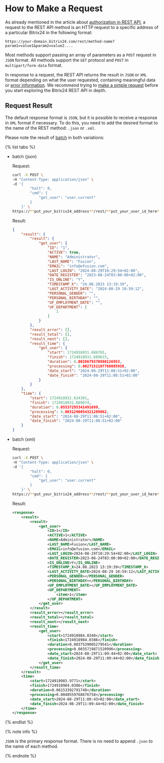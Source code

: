 # How to Make a Request

As already mentioned in the article about [authorization in REST API](./authorization.md), a request to the REST API method is an HTTP request to a specific address of a particular Bitrix24 in the following format:

```http
https://your-domain.bitrix24.com/rest/method-name?param1=value1&param2=value2....
```

Most methods support passing an array of parameters as a `POST` request in `JSON` format. All methods support the `GET` protocol and `POST` in `multipart/form-data` format.

In response to a request, the REST API returns the result in `JSON` or `XML` format depending on what the user requested, containing meaningful data or [error information](../../error-codes.md). We recommend trying to [make a simple request](../../first-rest-api-call.md) before you start exploring the Bitrix24 REST API in depth.

## Request Result

The default response format is `JSON`, but it is possible to receive a response in `XML` format if necessary. To do this, you need to add the desired format to the name of the REST method: `.json` or `.xml`.

Please note the result of [batch](./batch.md) in both variations:

{% list tabs %}

- batch (json)

    Request:

    ```bash
    curl -X POST \
    -H "Content-Type: application/json" \
    -d '{
            "halt": 0,
            "cmd": {
                "get_user": "user.current"
            }
        }' \
    https://**put_your_bitrix24_address**/rest/**put_your_user_id_here**/**put_your_webhook_here**/batch
    ```

    Result:

    ```json
    {
        "result": {
            "result": {
                "get_user": {
                    "ID": "1",
                    "ACTIVE": true,
                    "NAME": "Administrator",
                    "LAST_NAME": "Fusion",
                    "EMAIL": "info@efusion.com",
                    "LAST_LOGIN": "2024-08-29T10:29:54+02:00",
                    "DATE_REGISTER": "2023-08-24T03:00:00+02:00",
                    "IS_ONLINE": "Y",
                    "TIMESTAMP_X": "24.08.2023 13:19:39",
                    "LAST_ACTIVITY_DATE": "2024-08-29 10:59:12",
                    "PERSONAL_GENDER": "",
                    "PERSONAL_BIRTHDAY": "",
                    "UF_EMPLOYMENT_DATE": "",
                    "UF_DEPARTMENT": [
                        1
                    ]
                }
            },
            "result_error": [],
            "result_total": [],
            "result_next": [],
            "result_time": {
                "get_user": {
                    "start": 1724918931.686765,
                    "finish": 1724918931.689633,
                    "duration": 0.0028679370880126953,
                    "processing": 0.0027151107788085938,
                    "date_start": "2024-08-29T11:08:51+02:00",
                    "date_finish": "2024-08-29T11:08:51+02:00"
                }
            }
        },
        "time": {
            "start": 1724918931.634301,
            "finish": 1724918931.689674,
            "duration": 0.05537295341491699,
            "processing": 0.0031290054321289062,
            "date_start": "2024-08-29T11:08:51+02:00",
            "date_finish": "2024-08-29T11:08:51+02:00"
        }
    }
    ```

- batch (xml)

    Request:

    ```bash
    curl -X POST \
    -H "Content-Type: application/json" \
    -d '{
            "halt": 0,
            "cmd": {
                "get_user": "user.current"
            }
        }' \
    https://**put_your_bitrix24_address**/rest/**put_your_user_id_here**/**put_your_webhook_here**/batch.xml
    ```

    Result:
    ```xml
    <response>
        <result>
            <result>
                <get_user>
                    <ID>1</ID>
                    <ACTIVE>1</ACTIVE>
                    <NAME>Administrator</NAME>
                    <LAST_NAME>Fusion</LAST_NAME>
                    <EMAIL>info@efusion.com</EMAIL>
                    <LAST_LOGIN>2024-08-29T10:29:54+02:00</LAST_LOGIN>
                    <DATE_REGISTER>2023-08-24T03:00:00+02:00</DATE_REGISTER>
                    <IS_ONLINE>Y</IS_ONLINE>
                    <TIMESTAMP_X>24.08.2023 13:19:39</TIMESTAMP_X>
                    <LAST_ACTIVITY_DATE>2024-08-29 10:59:12</LAST_ACTIVITY_DATE>
                    <PERSONAL_GENDER></PERSONAL_GENDER>
                    <PERSONAL_BIRTHDAY></PERSONAL_BIRTHDAY>
                    <UF_EMPLOYMENT_DATE></UF_EMPLOYMENT_DATE>
                    <UF_DEPARTMENT>
                        <item>1</item>
                    </UF_DEPARTMENT>
                </get_user>
            </result>
            <result_error></result_error>
            <result_total></result_total>
            <result_next></result_next>
            <result_time>
                <get_user>
                    <start>1724918984.0348</start>
                    <finish>1724918984.0386</finish>
                    <duration>0.0037539005279541</duration>
                    <processing>0.0035719871520996</processing>
                    <date_start>2024-08-29T11:09:44+02:00</date_start>
                    <date_finish>2024-08-29T11:09:44+02:00</date_finish>
                </get_user>
            </result_time>
        </result>
        <time>
            <start>1724918983.9771</start>
            <finish>1724918984.0386</finish>
            <duration>0.06153392791748</duration>
            <processing>0.0040559768676758</processing>
            <date_start>2024-08-29T11:09:43+02:00</date_start>
            <date_finish>2024-08-29T11:09:44+02:00</date_finish>
        </time>
    </response>
    ```
{% endlist %}

{% note info %}

`JSON` is the primary response format. There is no need to append `.json` to the name of each method.

{% endnote %}
